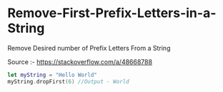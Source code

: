 # Remove-First-Prefix-Letters-in-a-String
Remove Desired number of Prefix Letters From a String


Source :- https://stackoverflow.com/a/48668788

```swift
let myString = "Hello World"
myString.dropFirst(6) //Output - World
```
